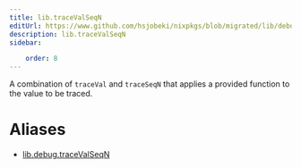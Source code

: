 ```yaml
---
title: lib.traceValSeqN
editUrl: https://www.github.com/hsjobeki/nixpkgs/blob/migrated/lib/debug.nix#L185C5
description: lib.traceValSeqN
sidebar:

    order: 8
---
```


A combination of `traceVal` and `traceSeqN` that applies a
provided function to the value to be traced.


# Aliases

- [lib.debug.traceValSeqN](/nix-doc-comments/reference/lib/debug/lib-debug-tracevalseqn)


